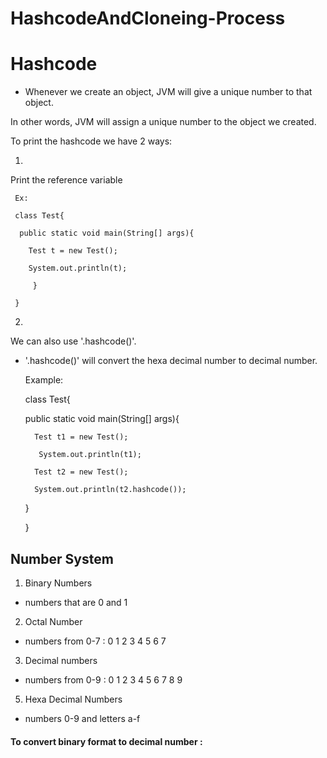 # HashcodeAndCloneing-Process

# Hashcode

- Whenever we create an object, JVM will give a unique number to that object.

 In other words, JVM will assign a unique number to the object we created.

 To print the hashcode we have 2 ways:

 1.

 Print the reference variable

     Ex:

     class Test{

      public static void main(String[] args){
    
        Test t = new Test();
    
        System.out.println(t);
    
         }
    
     }


2.

We can also use '.hashcode()'.

- '.hashcode()' will convert the hexa decimal number to decimal number.


  Example:

  
  class Test{

     public static void main(String[] args){

        Test t1 = new Test();

         System.out.println(t1);

        Test t2 = new Test();
  
        System.out.println(t2.hashcode());
  
     }
  
  }


## Number System

1. Binary Numbers

 - numbers that are 0 and 1
     
2. Octal Number

 - numbers from 0-7 : 0 1 2 3 4 5 6 7
     
3. Decimal numbers

- numbers from 0-9 : 0 1 2 3 4 5 6 7 8 9 
   
5. Hexa Decimal Numbers

- numbers 0-9 and letters a-f




#### To convert binary format to decimal number :



   













     


